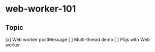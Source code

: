 # web-worker-101

## Topic
[x] Web worker postMessage 
[ ] Multi-thread demo
[ ] P5js with Web worker
